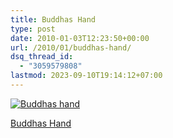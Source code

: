 ```yaml
---
title: Buddhas Hand
type: post
date: 2010-01-03T12:23:50+00:00
url: /2010/01/buddhas-hand/
dsq_thread_id:
  - "3059579808"
lastmod: 2023-09-10T19:14:12+07:00
---
```

<div class="media image">
  <a href="http://www.flickr.com/photos/schreibblogade/4242659015/" title="Buddhas hand"><img src="//farm5.static.flickr.com/4070/4242659015_77ab19f642.jpg" alt="Buddhas hand" /></p>

  <p>
    Buddhas Hand
  </p>

  <p>
    </a></div>
